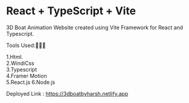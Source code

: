 # React + TypeScript + Vite

3D Boat Animation Website created using Vite Framework for React and Typescript.

Tools Used:🔨🔨🔨

 1.Html.                                                                                                                                    
 2.WindiCss                                                                                                                                  
 3.Typescript   
 4.Framer Motion                                                                                                                             
 5.React.js
6.Node.js  

Deployed Link : https://3dboatbyharsh.netlify.app



